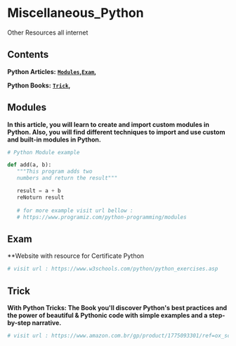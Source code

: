 # Miscellaneous_Python
Other Resources all internet


Contents
--------
**Python Articles:** **[`Modules`](#modules)__,__[`Exam`](#exam)__,__**

**Python Books:** **[`Trick`](#trick)__,__**

Modules
--------
**In this article, you will learn to create and import custom modules in Python. Also, you will find different techniques to import and use custom and built-in modules in Python.**

```python
# Python Module example

def add(a, b):
   """This program adds two
   numbers and return the result"""

   result = a + b
   reNoturn result
   
   # for more example visit url bellow :
   # https://www.programiz.com/python-programming/modules
```
Exam
--------
**Website with resource for Certificate Python

```python
# visit url : https://www.w3schools.com/python/python_exercises.asp
```
Trick
--------
**With Python Tricks: The Book you'll discover Python's best practices and the power of beautiful & Pythonic code with simple examples and a step-by-step narrative.**

```python
# visit url : https://www.amazon.com.br/gp/product/1775093301/ref=ox_sc_act_title_2?smid=A1ZZFT5FULY4LN&psc=1
```
